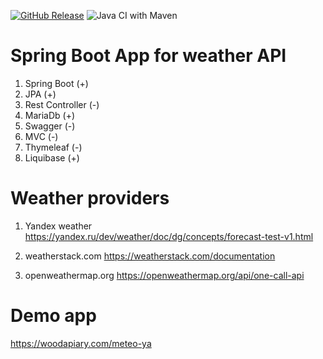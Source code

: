 [![GitHub Release](https://img.shields.io/github/release/woodapiary/meteo-ya.svg)](https://github.com/woodapiary/meteo-ya/releases)
![Java CI with Maven](https://github.com/woodapiary/meteo-provider/workflows/Java%20CI%20with%20Maven/badge.svg)

# Spring Boot App for weather API 

1. Spring Boot (+)
2. JPA (+)
3. Rest Controller (-)
4. MariaDb (+)
5. Swagger (-)
6. MVC (-)
7. Thymeleaf (-)
8. Liquibase (+)

# Weather providers

1. Yandex weather
https://yandex.ru/dev/weather/doc/dg/concepts/forecast-test-v1.html

2. weatherstack.com
https://weatherstack.com/documentation

3. openweathermap.org
https://openweathermap.org/api/one-call-api

# Demo app

https://woodapiary.com/meteo-ya
